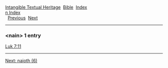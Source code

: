 [Intangible Textual Heritage](../../index)  [Bible](../index) 
[Index](index)   
[n Index](_n_)  
  [Previous](c07696)  [Next](c07698) 

------------------------------------------------------------------------

### &lt;nain&gt; 1 entry

[Luk 7:11](../kjv/luk007.htm#011)  

------------------------------------------------------------------------

[Next: naioth (6)](c07698)
